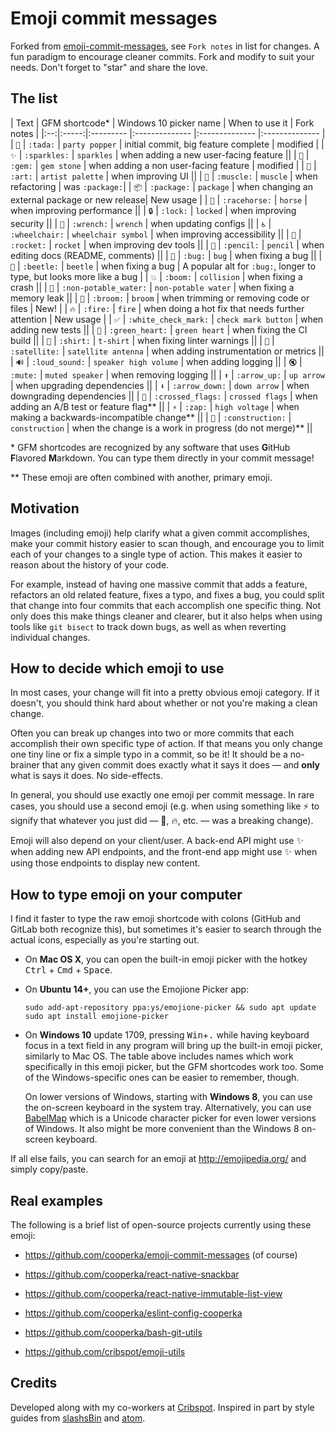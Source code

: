 # Emoji commit messages

Forked from [emoji-commit-messages](https://github.com/cooperka/emoji-commit-messages), see `Fork notes` in list for changes.
A fun paradigm to encourage cleaner commits.
Fork and modify to suit your needs. Don't forget to "star" and share the love.

## The list

| Text | GFM shortcode* | Windows 10 picker name | When to use it | Fork notes |
|:--:|:-----:|:--------- |:-------------- |:-------------- |:-------------- |
| `🎉` | `:tada:` | `party popper` | initial commit, big feature complete | modified |
| `✨` | `:sparkles:` | `sparkles` | when adding a new user-facing feature ||
| `💎` | `:gem:` | `gem stone` | when adding a non user-facing feature | modified |
| `🎨` | `:art:` | `artist palette` | when improving UI ||
| `💪` | `:muscle:` | `muscle` | when refactoring | was `:package:`|
| `📦` | `:package:` | `package` | when changing an external package or new release| New usage |
| `🐎` | `:racehorse:` | `horse` | when improving performance ||
| `🔒` | `:lock:` | `locked` | when improving security ||
| `🔧` | `:wrench:` | `wrench` | when updating configs ||
| `♿` | `:wheelchair:` | `wheelchair symbol` |  when improving accessibility ||
| `🚀` | `:rocket:` | `rocket` | when improving dev tools ||
| `📝` | `:pencil:` | `pencil` | when editing docs (README, comments) ||
| `🐛` | `:bug:` | `bug` | when fixing a bug ||
| `🐞` | `:beetle:` | `beetle` | when fixing a bug | A popular alt for `:bug:`, longer to type, but looks more like a bug |
| `💥` | `:boom:` | `collision` | when fixing a crash ||
| `🚱` | `:non-potable_water:` | `non-potable water` | when fixing a memory leak ||
| `🧹` | `:broom:` | `broom` | when trimming or removing code or files | New! |
| `🔥` | `:fire:` | `fire` | when doing a hot fix that needs further attention | New usage |
| `✅` | `:white_check_mark:` | `check mark button` | when adding new tests ||
| `💚` | `:green_heart:` | `green heart` | when fixing the CI build ||
| `👕` | `:shirt:` | `t-shirt` | when fixing linter warnings ||
| `📡` | `:satellite:` | `satellite antenna` | when adding instrumentation or metrics ||
| `🔊` | `:loud_sound:` | `speaker high volume` | when adding logging ||
| `🔇` | `:mute:` | `muted speaker` | when removing logging ||
| `⬆` | `:arrow_up:` | `up arrow` | when upgrading dependencies ||
| `⬇` | `:arrow_down:` | `down arrow` | when downgrading dependencies ||
| `🎌` | `:crossed_flags:` | `crossed flags` | when adding an A/B test or feature flag** ||
| `⚡` | `:zap:` | `high voltage` | when making a backwards-incompatible change** ||
| `🚧` | `:construction:` | `construction` | when the change is a work in progress (do not merge)** ||

\* GFM shortcodes are recognized by any software that uses **G**itHub **F**lavored **M**arkdown. You can type them directly in your commit message!

\** These emoji are often combined with another, primary emoji.

## Motivation

Images (including emoji) help clarify what a given commit accomplishes,
make your commit history easier to scan though, and encourage you
to limit each of your changes to a single type of action.
This makes it easier to reason about the history of your code.

For example, instead of having one massive commit that adds a feature,
refactors an old related feature, fixes a typo, and fixes a bug,
you could split that change into four commits that each accomplish
one specific thing. Not only does this make things cleaner and clearer,
but it also helps when using tools like `git bisect` to track down bugs,
as well as when reverting individual changes.

## How to decide which emoji to use

In most cases, your change will fit into a pretty obvious emoji category. If it doesn't, you should think hard about whether or not you're making a clean change.

Often you can break up changes into two or more commits that each accomplish their own specific type of action. If that means you only change one tiny line or fix a simple typo in a commit, so be it! It should be a no-brainer that any given commit does exactly what it says it does — and **only** what is says it does. No side-effects.

In general, you should use exactly one emoji per commit message. In rare cases, you should use a second emoji (e.g. when using something like :zap: to signify that whatever you just did — :bug:, :fire:, etc. — was a breaking change).

Emoji will also depend on your client/user. A back-end API might use :sparkles: when adding new API endpoints, and the front-end app might use :sparkles: when using those endpoints to display new content.

## How to type emoji on your computer

I find it faster to type the raw emoji shortcode with colons (GitHub and GitLab both recognize this), but sometimes it's easier to search through the actual icons, especially as you're starting out.

- On **Mac OS X**, you can open the built-in emoji picker with the hotkey <kbd>Ctrl</kbd> + <kbd>Cmd</kbd> + <kbd>Space</kbd>.

- On **Ubuntu 14+**, you can use the Emojione Picker app:

    ```console
    sudo add-apt-repository ppa:ys/emojione-picker && sudo apt update
    sudo apt install emojione-picker
    ```

- On **Windows 10** update 1709, pressing <kbd>Win</kbd>+<kbd>.</kbd> while having keyboard focus in a text field in any program will bring up the built-in emoji picker, similarly to Mac OS. The table above includes names which work specifically in this emoji picker, but the GFM shortcodes work too. Some of the Windows-specific ones can be easier to remember, though.

  On lower versions of Windows, starting with **Windows 8**, you can use the on-screen keyboard in the system tray. Alternatively, you can use [BabelMap] which is a Unicode character picker for even lower versions of Windows. It also might be more convenient than the Windows 8 on-screen keyboard.

If all else fails, you can search for an emoji at <http://emojipedia.org/> and simply copy/paste.

## Real examples

The following is a brief list of open-source projects currently using these emoji:

- https://github.com/cooperka/emoji-commit-messages (of course)

- https://github.com/cooperka/react-native-snackbar

- https://github.com/cooperka/react-native-immutable-list-view

- https://github.com/cooperka/eslint-config-cooperka

- https://github.com/cooperka/bash-git-utils

- https://github.com/cribspot/emoji-utils

## Credits

Developed along with my co-workers at [Cribspot](https://www.cribspot.com/). Inspired in part by style guides from [slashsBin](https://github.com/slashsBin/styleguide-git-commit-message#suggested-emojis) and [atom](https://github.com/atom/atom/blob/master/CONTRIBUTING.md#git-commit-messages).

[BabelMap]: https://www.babelstone.co.uk/Software/BabelMap.html
